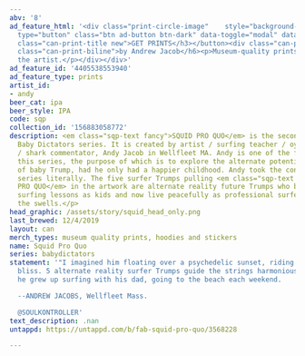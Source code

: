 ```yaml
---
abv: '8'
ad_feature_html: '<div class="print-circle-image"    style="background-image: url(/assets/ads/merch-squid_favicon.png);"></div><button
  type="button" class="btn ad-button btn-dark" data-toggle="modal" data-target="#medusa-t-modal"><h3
  class="can-print-title new">GET PRINTS</h3></button><div class="can-print-description">  <h6
  class="can-print-biline">by Andrew Jacob</h6><p>Museum-quality prints. Profits to
  the artist.</p></div></div>'
ad_feature_id: '4405538553940'
ad_feature_type: prints
artist_id:
- andy
beer_cat: ipa
beer_style: IPA
code: sqp
collection_id: '156883058772'
description: <em class="sqp-text fancy">SQUID PRO QUO</em> is the second can in the
  Baby Dictators series. It is created by artist / surfing teacher / oyster farmer
  / shark commentator, Andy Jacob in Wellfleet MA. Andy is one of the founders of
  this series, the purpose of which is to explore the alternate potential futures
  of baby Trump, had he only had a happier childhood. Andy took the concept of the
  series literally. The five surfer Trumps pulling <em class="sqp-text fancy">SQUID
  PRO QUO</em> in the artwork are alternate reality future Trumps who benefited from
  surfing lessons as kids and now live peacefully as professional surfers, riding
  the swells.</p>
head_graphic: /assets/story/squid_head_only.png
last_brewed: 12/4/2019
layout: can
merch_types: museum quality prints, hoodies and stickers
name: Squid Pro Quo
series: babydictators
statement: '"I imagined him floating over a psychedelic sunset, riding tubes in pure
  bliss. 5 alternate reality surfer Trumps guide the strings harmoniously. Like if
  he grew up surfing with his dad, going to the beach each weekend.

  --ANDREW JACOBS, Wellfleet Mass.

  @SOULKONTROLLER'
text_description: .nan
untappd: https://untappd.com/b/fab-squid-pro-quo/3568228

---
```

